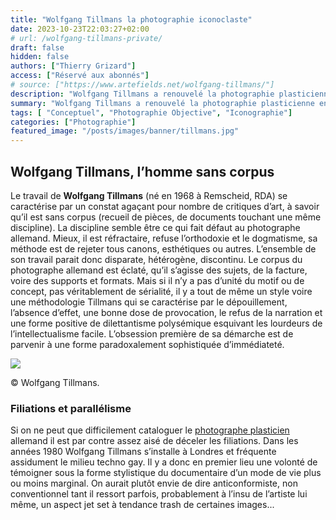 ```yaml
---
title: "Wolfgang Tillmans la photographie iconoclaste"
date: 2023-10-23T22:03:27+02:00
# url: /wolfgang-tillmans-private/
draft: false
hidden: false
authors: ["Thierry Grizard"]
access: ["Réservé aux abonnés"]
# source: ["https://www.artefields.net/wolfgang-tillmans/"]
description: "Wolfgang Tillmans a renouvelé la photographie plasticienne en transgressant les frontières entre les genres et en proposant des accrochages iconoclastes."
summary: "Wolfgang Tillmans a renouvelé la photographie plasticienne en transgressant les frontières entre les genres et en proposant des accrochages iconoclastes."
tags: [ "Conceptuel", "Photographie Objective", "Iconographie"]
categories: ["Photographie"]
featured_image: "/posts/images/banner/tillmans.jpg"
---
```


## Wolfgang Tillmans, l’homme sans corpus

Le travail de **Wolfgang Tillmans** (né en 1968 à Remscheid, RDA) se caractérise par un constat agaçant pour nombre de critiques d’art, à savoir qu’il est sans corpus (recueil de pièces, de documents touchant une même discipline). La discipline semble être ce qui fait défaut au photographe allemand. Mieux, il est réfractaire, refuse l’orthodoxie et le dogmatisme, sa méthode est de rejeter tous canons, esthétiques ou autres. L’ensemble de son travail parait donc disparate, hétérogène, discontinu. Le corpus du photographe allemand est éclaté, qu’il s’agisse des sujets, de la facture, voire des supports et formats. Mais si il n’y a pas d’unité du motif ou de concept, pas véritablement de sérialité, il y a tout de même un style voire une méthodologie Tillmans qui se caractérise par le dépouillement, l’absence d’effet, une bonne dose de provocation, le refus de la narration et une forme positive de dilettantisme polysémique esquivant les lourdeurs de l’intellectualisme facile. L’obsession première de sa démarche est de parvenir à une forme paradoxalement sophistiquée d’immédiateté.

![](/posts/images/tillmans/wolfgang-tillmans-photography-fondation-beyeler-techno-nude-concord.017-12.jpg)

© Wolfgang Tillmans.

### Filiations et parallélisme

Si on ne peut que difficilement cataloguer le [photographe plasticien](/photographie-et-art-contemporain/) allemand il est par contre assez aisé de déceler les filiations. Dans les années 1980 Wolfgang Tillmans s’installe à Londres et fréquente assidument le milieu techno gay. Il y a donc en premier lieu une volonté de témoigner sous la forme stylistique du documentaire d’un mode de vie plus ou moins marginal. On aurait plutôt envie de dire anticonformiste, non conventionnel tant il ressort parfois, probablement à l’insu de l’artiste lui même, un aspect jet set à tendance trash de certaines images...
